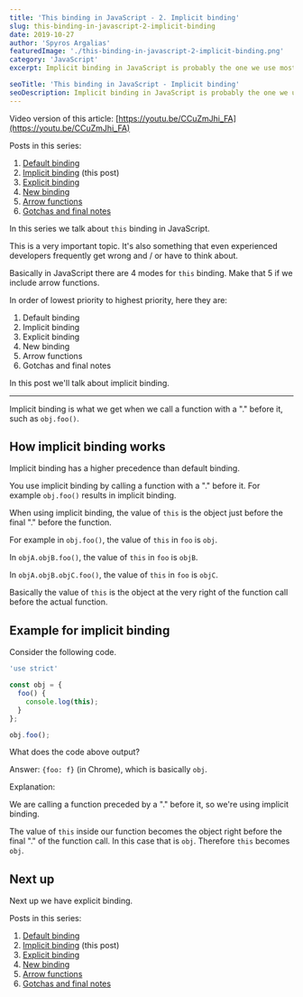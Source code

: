 ```yaml
---
title: 'This binding in JavaScript - 2. Implicit binding'
slug: this-binding-in-javascript-2-implicit-binding
date: 2019-10-27
author: 'Spyros Argalias'
featuredImage: './this-binding-in-javascript-2-implicit-binding.png'
category: 'JavaScript'
excerpt: Implicit binding in JavaScript is probably the one we use most often. Let's see how it works.

seoTitle: 'This binding in JavaScript - Implicit binding'
seoDescription: Implicit binding in JavaScript is probably the one we use most often. Let's see how it works.
---
```


Video version of this article: [https://youtu.be/CCuZmJhi_FA](https://youtu.be/CCuZmJhi_FA)

Posts in this series:
1. [Default binding](/blog/this-binding-in-javascript-1-default-binding/)
2. [Implicit binding](/blog/this-binding-in-javascript-2-implicit-binding/) (this post)
3. [Explicit binding](/blog/this-binding-in-javascript-3-explicit-binding/)
4. [New binding](/blog/this-binding-in-javascript-4-new-binding/)
5. [Arrow functions](/blog/this-binding-in-javascript-5-arrow-functions/)
6. [Gotchas and final notes](/blog/this-binding-in-javascript-6-gotchas-and-final-notes/)

In this series we talk about `this` binding in JavaScript.

This is a very important topic. It's also something that even experienced developers frequently get wrong and / or have to think about.

Basically in JavaScript there are 4 modes for `this` binding. Make that 5 if we include arrow functions.

In order of lowest priority to highest priority, here they are:
1. Default binding
2. Implicit binding
3. Explicit binding
4. New binding
5. Arrow functions
6. Gotchas and final notes


In this post we'll talk about implicit binding.

---

Implicit binding is what we get when we call a function with a "." before it, such as `obj.foo()`.


## How implicit binding works

Implicit binding has a higher precedence than default binding.

You use implicit binding by calling a function with a "." before it. For example `obj.foo()` results in implicit binding.

When using implicit binding, the value of `this` is the object just before the final "." before the function.

For example in `obj.foo()`, the value of `this` in `foo` is `obj`.

In `objA.objB.foo()`, the value of `this` in `foo` is `objB`.

In `objA.objB.objC.foo()`, the value of `this` in `foo` is `objC`.

Basically the value of `this` is the object at the very right of the function call before the actual function.


## Example for implicit binding

Consider the following code.

```js
'use strict'

const obj = {
  foo() {
    console.log(this);
  }
};

obj.foo();
```

What does the code above output?

Answer: `{foo: f}` (in Chrome), which is basically `obj`.

Explanation:

We are calling a function preceded by a "." before it, so we're using implicit binding.

The value of `this` inside our function becomes the object right before the final "." of the function call. In this case that is `obj`. Therefore `this` becomes `obj`.


## Next up

Next up we have explicit binding.

Posts in this series:
1. [Default binding](/blog/this-binding-in-javascript-1-default-binding/)
2. [Implicit binding](/blog/this-binding-in-javascript-2-implicit-binding/) (this post)
3. [Explicit binding](/blog/this-binding-in-javascript-3-explicit-binding/)
4. [New binding](/blog/this-binding-in-javascript-4-new-binding/)
5. [Arrow functions](/blog/this-binding-in-javascript-5-arrow-functions/)
6. [Gotchas and final notes](/blog/this-binding-in-javascript-6-gotchas-and-final-notes/)
